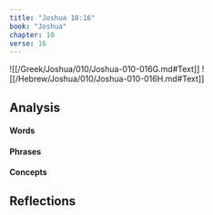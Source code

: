 ```yaml
---
title: "Joshua 10:16"
book: "Joshua"
chapter: 10
verse: 16
---
```

![[/Greek/Joshua/010/Joshua-010-016G.md#Text]]
![[/Hebrew/Joshua/010/Joshua-010-016H.md#Text]]

## Analysis

#### Words

#### Phrases

#### Concepts

## Reflections
